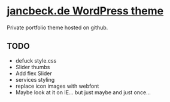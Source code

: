 # [jancbeck.de WordPress theme](http://www.jancbeck.de/)

Private portfolio theme hosted on github.

## TODO

* defuck style.css
* Slider thumbs
* Add flex Slider
* services styling
* replace icon images with webfont
* Maybe look at it on IE… but just maybe and just once…
